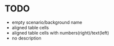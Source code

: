 # TODO

* empty scenario/background name
* aligned table cells
* aligned table cells with numbers(right)/text(left)
* no description
